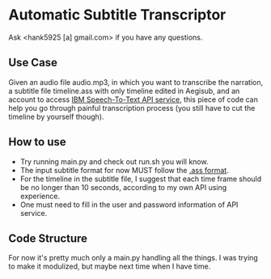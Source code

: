 # Automatic Subtitle Transcriptor

Ask <hank5925 [a] gmail.com> if you have any questions.

## Use Case
Given an audio file audio.mp3, in which you want to transcribe the narration, a subtitle file timeline.ass with only timeline edited in Aegisub, and an account to access [IBM Speech-To-Text API service](http://www.ibm.com/smarterplanet/us/en/ibmwatson/developercloud/speech-to-text.html), this piece of code can help you go through painful transcription process (you still have to cut the timeline by yourself though).

## How to use
* Try running main.py and check out run.sh you will know.
* The input subtitle format for now MUST follow the [.ass format](https://en.wikipedia.org/wiki/SubStation_Alpha).
* For the timeline in the subtitle file, I suggest that each time frame should be no longer than 10 seconds, according to my own API using experience.
* One must need to fill in the user and password information of API service.

## Code Structure
For now it's pretty much only a main.py handling all the things. I was trying to make it modulized, but maybe next time when I have time.

